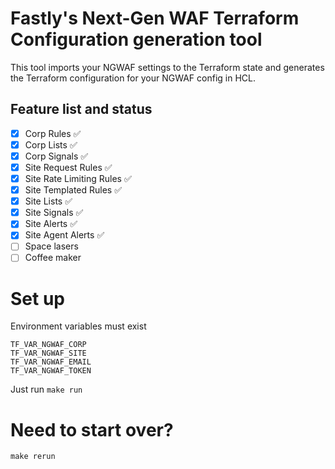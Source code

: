 # Fastly's Next-Gen WAF Terraform Configuration generation tool

This tool imports your NGWAF settings to the Terraform state and generates the Terraform configuration for your NGWAF config in HCL.

## Feature list and status
- [x] Corp Rules                :white_check_mark:
- [x] Corp Lists                :white_check_mark:
- [x] Corp Signals              :white_check_mark:
- [x] Site Request Rules        :white_check_mark:
- [x] Site Rate Limiting Rules  :white_check_mark:
- [x] Site Templated Rules      :white_check_mark:
- [x] Site Lists                :white_check_mark:
- [x] Site Signals              :white_check_mark:
- [x] Site Alerts               :white_check_mark:
- [x] Site Agent Alerts         :white_check_mark:
- [ ] Space lasers
- [ ] Coffee maker

# Set up
Environment variables must exist
```
TF_VAR_NGWAF_CORP
TF_VAR_NGWAF_SITE
TF_VAR_NGWAF_EMAIL
TF_VAR_NGWAF_TOKEN
```

Just run `make run`


# Need to start over?
`make rerun`

